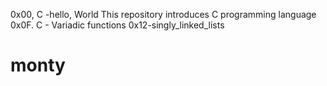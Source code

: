 0x00, C -hello, World
This repository introduces C programming language
0x0F. C - Variadic functions
0x12-singly_linked_lists
# monty
